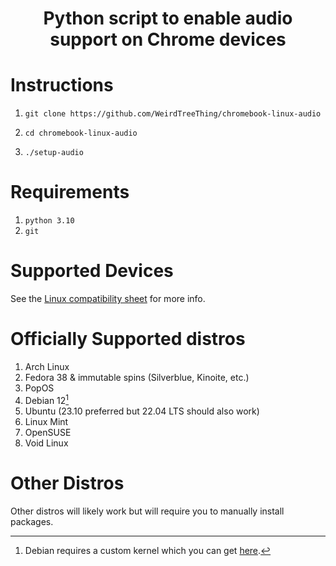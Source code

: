 <h1 align="center">Python script to enable audio support on Chrome devices</h1>

# Instructions
1.     git clone https://github.com/WeirdTreeThing/chromebook-linux-audio
2.     cd chromebook-linux-audio
3.     ./setup-audio

# Requirements
1. `python 3.10`
2. `git`

# Supported Devices
See the [Linux compatibility sheet](https://docs.google.com/spreadsheets/d/1udREts28cIrCL5tnPj3WpnOPOhWk76g3--tfWbtxi6Q/edit#gid=0) for more info.

# Officially Supported distros
1. Arch Linux
2. Fedora 38 & immutable spins (Silverblue, Kinoite, etc.)
3. PopOS
4. Debian 12[^1]
5. Ubuntu (23.10 preferred but 22.04 LTS should also work)
6. Linux Mint 
7. OpenSUSE
8. Void Linux

[^1]: Debian requires a custom kernel which you can get [here](https://tree123.org/chrultrabook/debian-kernel/linux-image-6.5.4-chrultrabook_6.5.4-1_amd64.deb).

# Other Distros
Other distros will likely work but will require you to manually install packages.
